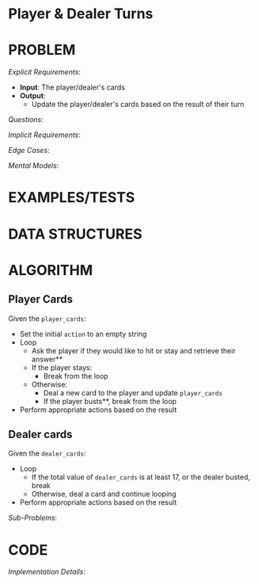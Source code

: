 # Player & Dealer Turns

# PROBLEM

*Explicit Requirements*:
- **Input**: The player/dealer's cards
- **Output**:
  - Update the player/dealer's cards based on the result of their turn

*Questions*:


*Implicit Requirements*:


*Edge Cases*:



*Mental Models*:


# EXAMPLES/TESTS



# DATA STRUCTURES



# ALGORITHM

## Player Cards

Given the `player_cards`:
- Set the initial `action` to an empty string
- Loop
  - Ask the player if they would like to hit or stay and retrieve their answer**
  - If the player stays:
    - Break from the loop
  - Otherwise:
    - Deal a new card to the player and update `player_cards`
    - If the player busts**, break from the loop
- Perform appropriate actions based on the result

## Dealer cards

Given the `dealer_cards`:
- Loop
  - If the total value of `dealer_cards` is at least 17, or the dealer busted, break
  - Otherwise, deal a card and continue looping
- Perform appropriate actions based on the result

*Sub-Problems*:




# CODE

*Implementation Details*: